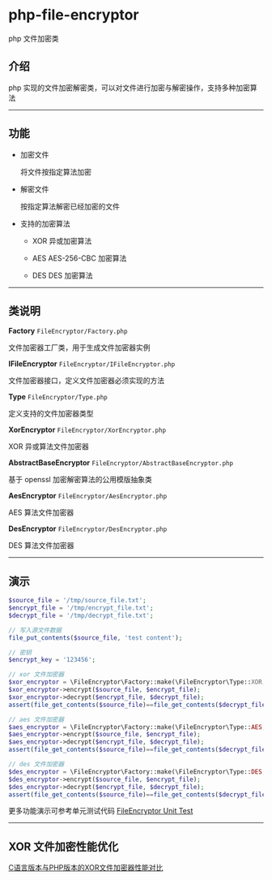 # php-file-encryptor

php 文件加密类

## 介绍

php 实现的文件加密解密类，可以对文件进行加密与解密操作，支持多种加密算法

---

## 功能

- 加密文件

  将文件按指定算法加密

- 解密文件

  按指定算法解密已经加密的文件

- 支持的加密算法

  - XOR 异或加密算法

  - AES AES-256-CBC 加密算法

  - DES DES 加密算法

---

## 类说明

**Factory** `FileEncryptor/Factory.php`

文件加密器工厂类，用于生成文件加密器实例

**IFileEncryptor** `FileEncryptor/IFileEncryptor.php`

文件加密器接口，定义文件加密器必须实现的方法

**Type** `FileEncryptor/Type.php`

定义支持的文件加密器类型

**XorEncryptor** `FileEncryptor/XorEncryptor.php`

XOR 异或算法文件加密器

**AbstractBaseEncryptor** `FileEncryptor/AbstractBaseEncryptor.php`

基于 openssl 加密解密算法的公用模版抽象类

**AesEncryptor** `FileEncryptor/AesEncryptor.php`

AES 算法文件加密器

**DesEncryptor** `FileEncryptor/DesEncryptor.php`

DES 算法文件加密器

---

## 演示

```php
$source_file = '/tmp/source_file.txt';
$encrypt_file = '/tmp/encrypt_file.txt';
$decrypt_file = '/tmp/decrypt_file.txt';

// 写入源文件数据
file_put_contents($source_file, 'test content');

// 密钥
$encrypt_key = '123456';

// xor 文件加密器
$xor_encryptor = \FileEncryptor\Factory::make(\FileEncryptor\Type::XOR, $encrypt_key);
$xor_encryptor->encrypt($source_file, $encrypt_file);
$xor_encryptor->decrypt($encrypt_file, $decrypt_file);
assert(file_get_contents($source_file)==file_get_contents($decrypt_file));

// aes 文件加密器
$aes_encryptor = \FileEncryptor\Factory::make(\FileEncryptor\Type::AES, $encrypt_key);
$aes_encryptor->encrypt($source_file, $encrypt_file);
$aes_encryptor->decrypt($encrypt_file, $decrypt_file);
assert(file_get_contents($source_file)==file_get_contents($decrypt_file));

// des 文件加密器
$des_encryptor = \FileEncryptor\Factory::make(\FileEncryptor\Type::DES, $encrypt_key);
$des_encryptor->encrypt($source_file, $encrypt_file);
$des_encryptor->decrypt($encrypt_file, $decrypt_file);
assert(file_get_contents($source_file)==file_get_contents($decrypt_file));
```

更多功能演示可参考单元测试代码 [FileEncryptor Unit Test](<../tests/FileEncryptor>)

---

## XOR 文件加密性能优化

[C语言版本与PHP版本的XOR文件加密器性能对比](<./php-file-encryptor/Xor-Performance.md>)
